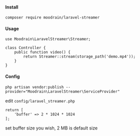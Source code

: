 #### Install

```composer require moodrain/laravel-streamer```

#### Usage

```
use Moodrain\LaravelStreamer\Streamer;

class Controller {
    public function video() {
        return Streamer::stream(storage_path('demo.mp4'));
    }
}
```

#### Config

```
php artisan vendor:publish --provider="Moodrain\LaravelStreamer\ServiceProvider"
```

edit ```config/laravel_streamer.php```

```
return [
    'buffer' => 2 * 1024 * 1024
];
```

set buffer size you wish, 2 MB is default size
